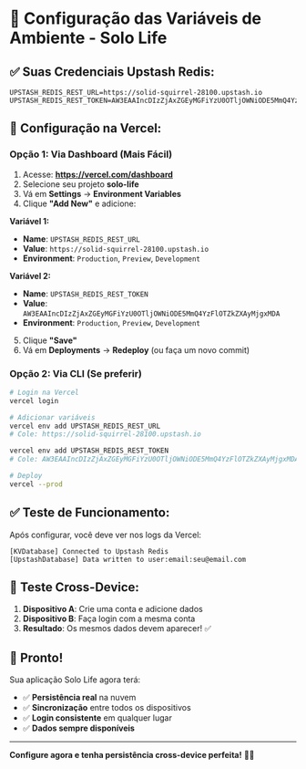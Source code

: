 # 🔧 Configuração das Variáveis de Ambiente - Solo Life

## ✅ Suas Credenciais Upstash Redis:
```
UPSTASH_REDIS_REST_URL=https://solid-squirrel-28100.upstash.io
UPSTASH_REDIS_REST_TOKEN=AW3EAAIncDIzZjAxZGEyMGFiYzU0OTljOWNiODE5MmQ4YzFlOTZkZXAyMjgxMDA
```

## 🚀 Configuração na Vercel:

### Opção 1: Via Dashboard (Mais Fácil)
1. Acesse: **https://vercel.com/dashboard**
2. Selecione seu projeto **solo-life**
3. Vá em **Settings** → **Environment Variables**
4. Clique **"Add New"** e adicione:

**Variável 1:**
- **Name**: `UPSTASH_REDIS_REST_URL`
- **Value**: `https://solid-squirrel-28100.upstash.io`
- **Environment**: `Production`, `Preview`, `Development`

**Variável 2:**
- **Name**: `UPSTASH_REDIS_REST_TOKEN`
- **Value**: `AW3EAAIncDIzZjAxZGEyMGFiYzU0OTljOWNiODE5MmQ4YzFlOTZkZXAyMjgxMDA`
- **Environment**: `Production`, `Preview`, `Development`

5. Clique **"Save"**
6. Vá em **Deployments** → **Redeploy** (ou faça um novo commit)

### Opção 2: Via CLI (Se preferir)
```bash
# Login na Vercel
vercel login

# Adicionar variáveis
vercel env add UPSTASH_REDIS_REST_URL
# Cole: https://solid-squirrel-28100.upstash.io

vercel env add UPSTASH_REDIS_REST_TOKEN  
# Cole: AW3EAAIncDIzZjAxZGEyMGFiYzU0OTljOWNiODE5MmQ4YzFlOTZkZXAyMjgxMDA

# Deploy
vercel --prod
```

## ✅ Teste de Funcionamento:

Após configurar, você deve ver nos logs da Vercel:
```
[KVDatabase] Connected to Upstash Redis
[UpstashDatabase] Data written to user:email:seu@email.com
```

## 🎯 Teste Cross-Device:

1. **Dispositivo A**: Crie uma conta e adicione dados
2. **Dispositivo B**: Faça login com a mesma conta
3. **Resultado**: Os mesmos dados devem aparecer! ✅

## 🎉 Pronto!

Sua aplicação Solo Life agora terá:
- ✅ **Persistência real** na nuvem
- ✅ **Sincronização** entre todos os dispositivos
- ✅ **Login consistente** em qualquer lugar
- ✅ **Dados sempre disponíveis**

---

**Configure agora e tenha persistência cross-device perfeita!** 🚀✨
